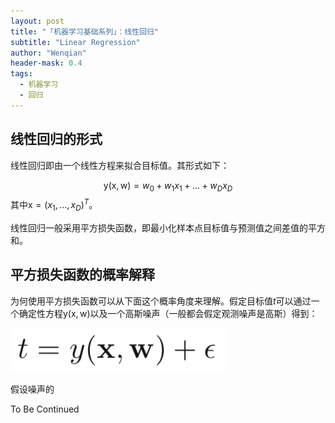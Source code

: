 ```yaml
---
layout: post
title: "「机器学习基础系列」：线性回归"
subtitle: "Linear Regression"
author: "Wenqian"
header-mask: 0.4
tags:
  - 机器学习
  - 回归
---
```


## 线性回归的形式
线性回归即由一个线性方程来拟合目标值。其形式如下：

$$
\mathrm{y}(\boldsymbol{\mathrm{x}},\boldsymbol{\mathrm{w}})=w_0 + w_1x_1 + ... + w_Dx_D
$$
其中$\boldsymbol{\mathrm{x}}=(x_1,...,x_D)^T$。

线性回归一般采用平方损失函数，即最小化样本点目标值与预测值之间差值的平方和。

## 平方损失函数的概率解释
为何使用平方损失函数可以从下面这个概率角度来理解。假定目标值$t$可以通过一个确定性方程$\mathrm{y}(\boldsymbol{\mathrm{x}},\boldsymbol{\mathrm{w}})$以及一个高斯噪声（一般都会假定观测噪声是高斯）得到：

![img](/img/in-post/linear-regression/pic1.png)

假设噪声的

To Be Continued
